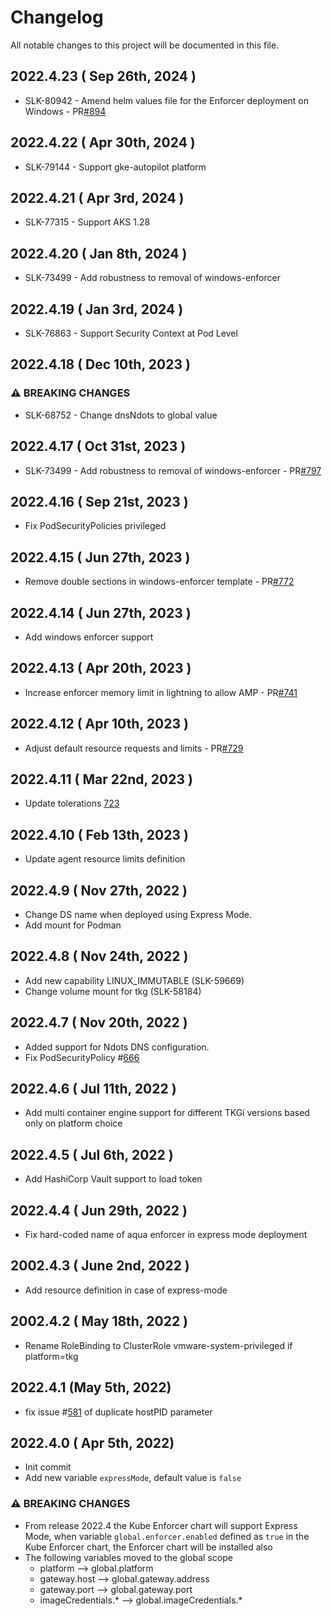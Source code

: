 # Changelog
All notable changes to this project will be documented in this file.
## 2022.4.23 ( Sep 26th, 2024 )
* SLK-80942 - Amend helm values file for the Enforcer deployment on Windows - PR[#894](https://github.com/aquasecurity/aqua-helm/pull/894)
## 2022.4.22 ( Apr 30th, 2024 )
* SLK-79144 - Support gke-autopilot platform
## 2022.4.21 ( Apr 3rd, 2024 )
* SLK-77315 - Support AKS 1.28
## 2022.4.20 ( Jan 8th, 2024 )
* SLK-73499 - Add robustness to removal of windows-enforcer
## 2022.4.19 ( Jan 3rd, 2024 )
* SLK-76863 - Support Security Context at Pod Level
## 2022.4.18 ( Dec 10th, 2023 )
### ⚠ BREAKING CHANGES
* SLK-68752 - Change dnsNdots to global value
## 2022.4.17 ( Oct 31st, 2023 )
* SLK-73499 - Add robustness to removal of windows-enforcer - PR[#797](https://github.com/aquasecurity/aqua-helm/pull/797)
## 2022.4.16 ( Sep 21st, 2023 )
* Fix PodSecurityPolicies privileged
## 2022.4.15 ( Jun 27th, 2023 )
* Remove double sections in windows-enforcer template - PR[#772](https://github.com/aquasecurity/aqua-helm/pull/772)
## 2022.4.14 ( Jun 27th, 2023 )
* Add windows enforcer support
## 2022.4.13 ( Apr 20th, 2023 )
* Increase enforcer memory limit in lightning to allow AMP - PR[#741](https://github.com/aquasecurity/aqua-helm/pull/741)
## 2022.4.12 ( Apr 10th, 2023 )
* Adjust default resource requests and limits - PR[#729](https://github.com/aquasecurity/aqua-helm/pull/729)
## 2022.4.11 ( Mar 22nd, 2023 )
* Update tolerations [723](https://github.com/aquasecurity/aqua-helm/issues/723)
## 2022.4.10 ( Feb 13th, 2023 )
* Update agent resource limits definition
## 2022.4.9 ( Nov 27th, 2022 )
* Change DS name when deployed using Express Mode.
* Add mount for Podman
## 2022.4.8 ( Nov 24th, 2022 )
* Add new capability LINUX_IMMUTABLE (SLK-59669)
* Change volume mount for tkg (SLK-58184)
## 2022.4.7 ( Nov 20th, 2022 )
* Added support for Ndots DNS configuration.
* Fix PodSecurityPolicy #[666](https://github.com/aquasecurity/aqua-helm/pull/666/)
## 2022.4.6 ( Jul 11th, 2022 )
* Add multi container engine support for different TKGi versions based only on platform choice
## 2022.4.5 ( Jul 6th, 2022 )
* Add HashiCorp Vault support to load token
## 2022.4.4 ( Jun 29th, 2022 )
* Fix hard-coded name of aqua enforcer in express mode deployment
## 2002.4.3 ( June 2nd, 2022 )
* Add resource definition in case of express-mode
## 2002.4.2 ( May 18th, 2022 )
* Rename RoleBinding to ClusterRole vmware-system-privileged if platform=tkg
## 2022.4.1 (May 5th, 2022)
* fix issue #[581](https://github.com/aquasecurity/aqua-helm/issues/581) of duplicate hostPID parameter
## 2022.4.0 ( Apr 5th, 2022)
* Init commit
* Add new variable `expressMode`, default value is `false`

### ⚠ BREAKING CHANGES
* From release 2022.4 the Kube Enforcer chart will support Express Mode, when variable `global.enforcer.enabled` defined as `true` in the Kube Enforcer chart, the Enforcer chart will be installed also
* The following variables moved to the global scope
    * platform --> global.platform
    * gateway.host --> global.gateway.address
    * gateway.port --> global.gateway.port
    * imageCredentials.* --> global.imageCredentials.*
